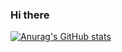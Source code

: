 ### Hi there

[![Anurag's GitHub stats](https://github-readme-stats.vercel.app/api?username=MahmoudElzahaby)](https://github.com/anuraghazra/github-readme-stats)
